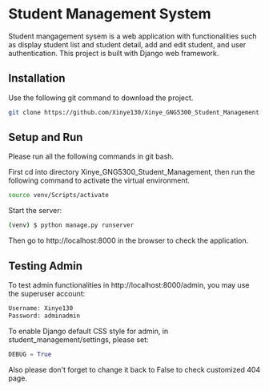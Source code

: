 # Student Management System

Student mangagement sysem is a web application with functionalities such as display student list and student detail, add and edit student, and user authentication. This project is built with Django web framework.

## Installation

Use the following git command to download the project.

```bash
git clone https://github.com/Xinye130/Xinye_GNG5300_Student_Management.git
```

## Setup and Run

Please run all the following commands in git bash.

First cd into directory Xinye_GNG5300_Student_Management, then run the following command to activate the virtual environment.

```bash
source venv/Scripts/activate
```

Start the server:
```bash
(venv) $ python manage.py runserver
```

Then go to http://localhost:8000 in the browser to check the application.

## Testing Admin

To test admin functionalities in http://localhost:8000/admin, you may use the superuser account:
```python
Username: Xinye130
Password: adminadmin
```

To enable Django default CSS style for admin, in student_management/settings, please set:
```python
DEBUG = True
```
Also please don't forget to change it back to False to check customized 404 page.